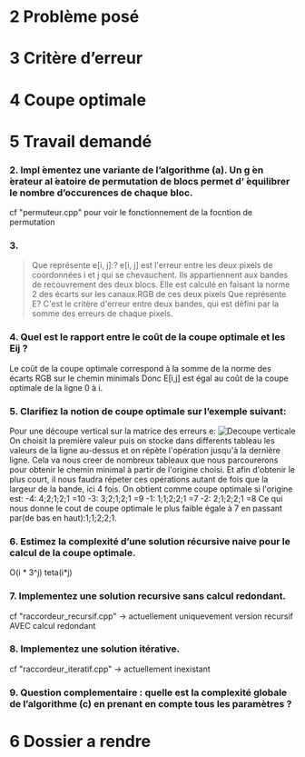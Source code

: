 # 2 Problème posé

# 3 Critère d’erreur

# 4 Coupe optimale

# 5 Travail demandé

### 2. Impl ́ementez une variante de l’algorithme (a). Un g ́en ́erateur al ́eatoire de permutation de blocs permet d’ ́equilibrer le nombre d’occurences de chaque bloc.
cf "permuteur.cpp" pour voir le fonctionnement de la focntion de permutation


### 3. 
> Que représente e[i, j]:?
e[i, j] est l'erreur entre les deux pixels de coordonnées i et j qui se chevauchent. Ils appartiennent aux bandes de recouvrement des deux blocs.
Elle est calculé en faisant la norme 2 des écarts sur les canaux RGB de ces deux pixels
> Que représente E?
C'est le critère d'erreur entre deux bandes, qui est défini par la somme des erreurs de chaque pixels. 

### 4. Quel est le rapport entre le coût de la coupe optimale et les Eij ?
Le coût de la coupe optimale correspond à la somme de la norme des écarts RGB sur le chemin minimals
Donc E[i,j] est égal au coût de la coupe optimale de la ligne 0 à i.


### 5. Clarifiez la notion de coupe optimale sur l’exemple suivant:
Pour une découpe vertical sur la matrice des erreurs e:
![Decoupe verticale](./rapport/decoupe_verticale.jpg)
On choisit la première valeur puis on stocke dans differents tableau les valeurs de la ligne au-dessus et on répète l'opération jusqu'à la dernière ligne. Cela va nous creer de nombreux tableaux que nous parcourerons pour obtenir le chemin minimal à partir de l'origine choisi. Et afin d'obtenir le plus court, il nous faudra répeter ces opérations autant de fois que la largeur de la bande, ici 4 fois.
On obtient comme coupe optimale si l'origine est:
    -4: 4;2;1;2;1 =10
    -3: 3;2;1;2;1 =9
    -1: 1;1;2;2;1 =7
    -2: 2;1;2;2;1 =8
Ce qui nous donne le cout de coupe optimale le plus faible égale à 7 en passant par(de bas en haut):1;1;2;2;1.


### 6. Estimez la complexité d’une solution récursive naive pour le calcul de la coupe optimale.
O(i * 3^j)    teta(i*j)


### 7. Implementez une solution recursive sans calcul redondant.
cf "raccordeur_recursif.cpp" -> actuellement uniquevement version recursif AVEC calcul redondant


### 8. Implementez une solution itérative.
cf "raccordeur_iteratif.cpp" -> actuellement inexistant

### 9. Question complementaire : quelle est la complexité globale de l’algorithme (c) en prenant en compte tous les paramètres ?

# 6 Dossier a rendre